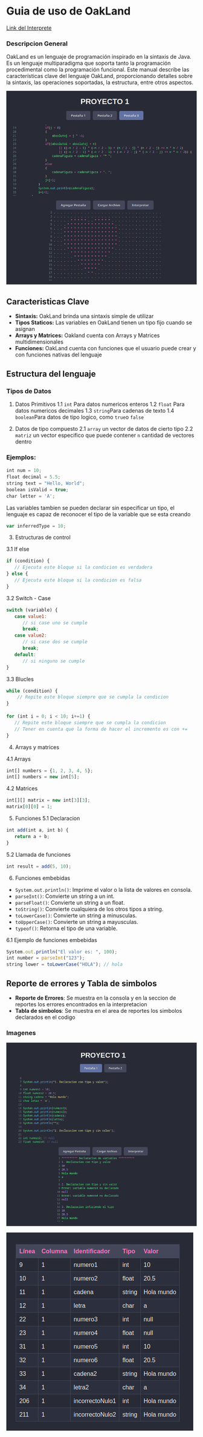
# Guia de uso de OakLand

[Link del Interprete](https://henryd11703.github.io/OLC2_Proyecto1_202004071/)

### Descripcion General

OakLand es un lenguaje de programación inspirado en la sintaxis de Java. Es un lenguaje multiparadigma que soporta tanto la programación procedimental como la programación funcional. Este manual describe las características clave del lenguaje OakLand, proporcionando detalles sobre la sintaxis, las operaciones soportadas, la estructura, entre otros aspectos.

![Interprete](./Reportes/Screenshot_2024-09-12-11-17-19_1920x1080.png)

## Caracteristicas Clave
- **Sintaxis:** OakLand brinda una sintaxis simple de utilizar
- **Tipos Staticos:** Las variables en OakLand tienen un tipo fijo cuando se asignan
- **Arrays y Matrices:** Oakland cuenta con Arrays y Matrices multidimensionales
- **Funciones:** OakLand cuenta con funciones que el usuario puede crear y con funciones nativas del lenguaje

## Estructura del lenguaje
### Tipos de Datos
1. Datos Primitivos
1.1 `int` Para datos numericos enteros
1.2 `float` Para datos numericos decimales
1.3 `string`Para cadenas de texto
1.4 `boolean`Para datos de tipo logico, como `true`o `false`

2. Datos de tipo compuesto
2.1 `array` un vector de datos de cierto tipo
2.2 `matriz`  un vector especifico que puede contener `n` cantidad de vectores dentro 

### Ejemplos: 
```javascript
int num = 10;
float decimal = 5.5;
string text = "Hello, World";
boolean isValid = true;
char letter = 'A';
```
Las variables tambien se pueden declarar sin especificar un tipo, el lenguaje es capaz de reconocer el tipo de la variable que se esta creando

```javascript
var inferredType = 10;
```

3. Estructuras de control

3.1 If else

```javascript
if (condition) {
   // Ejecuta este bloque si la condicion es verdadera
} else {
   // Ejecuta este bloque si la condicion es falsa
}
```

3.2 Switch - Case

```javascript
switch (variable) {
   case value1:
      // si case uno se cumple
      break;
   case value2:
      // si case dos se cumple
      break;
   default:
      // si ninguno se cumple
}

```
3.3 Blucles

```javascript
while (condition) {
    // Repite este bloque siempre que se cumpla la condicion
}

for (int i = 0; i < 10; i+=1) {
   // Repite este bloque siempre que se cumpla la condicion
   // Tener en cuenta que la forma de hacer el incremento es con +=
}
```

4. Arrays y matrices

4.1 Arrays

```javascript
int[] numbers = {1, 2, 3, 4, 5};
int[] numbers = new int[5]; 
```
4.2 Matrices

```javascript
int[][] matrix = new int[3][3];  
matrix[0][0] = 1;

```

5. Funciones
5.1 Declaracion

```javascript
int add(int a, int b) {
   return a + b;
}

```

5.2 Llamada de funciones
```javascript
int result = add(5, 10);
```

6. Funciones embebidas
- `System.out.println()`: Imprime el valor o la lista de valores en consola.
- `parseInt()`: Convierte un string a un int.
- `parseFloat()`: Convierte un string a un float.
- `toString()`: Convierte cualquiera de los otros tipos a string.
- `toLowerCase()`: Convierte un string a minusculas.
- `toUpperCase()`: Convierte un string a mayusculas.
- `typeof()`: Retorna el tipo de una variable.

6.1 Ejemplo de funciones embebidas

```javascript
System.out.println("El valor es: ", 100);
int number = parseInt("123");
string lower = toLowerCase("HOLA"); // hola

```

## Reporte de errores y Tabla de simbolos

- **Reporte de Errores**: Se muestra en la consola y en la seccion de reportes los errores encontrados en la interpretacion
- **Tabla de simbolos**: Se muestra en el area de reportes los simbolos declarados en el codigo

### Imagenes



![ArchivoPrueba](./Reportes/Screenshot_2024-09-17-01-33-00_1920x1080.png)

![Reporte](./Reportes/Screenshot_2024-09-17-01-35-37_1920x1080.png)
